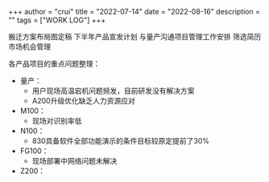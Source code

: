 +++
author = "crui"
title = "2022-07-14"
date = "2022-08-16"
description = ""
tags = ["WORK LOG"]
+++

搬迁方案布局图定稿
下半年产品宣发计划
与量产沟通项目管理工作安排
筛选简历
市场机会管理

各产品项目的重点问题整理：
- 量产：
	- 用户现场高温宕机问题频发，目前研发没有解决方案
	- A200升级优化缺乏人力资源应对
- M100：
	- 现场对识别率低
- N100：
	- 830具备软件全部功能演示的条件目标较原定提前了30%
- FG100：
	- 现场部署中网络问题未解决
- Z200：